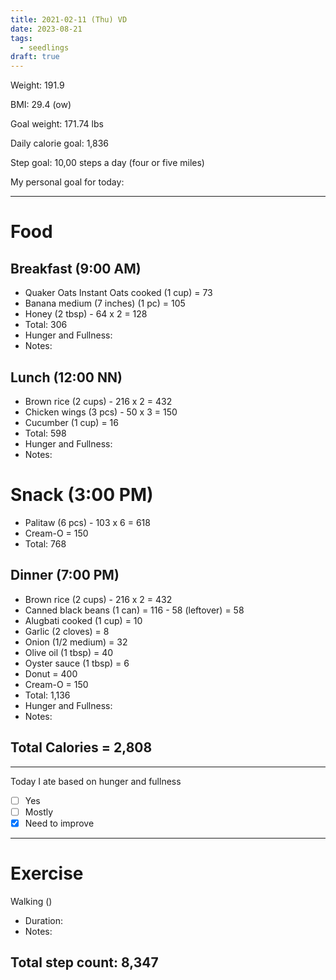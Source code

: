 ```yaml
---
title: 2021-02-11 (Thu) VD
date: 2023-08-21
tags:
  - seedlings
draft: true
---
```

Weight: 191.9

BMI: 29.4 (ow)

Goal weight: 171.74 lbs

Daily calorie goal: 1,836

Step goal: 10,00 steps a day (four or five miles)

My personal goal for today:

---

# Food

## Breakfast (9:00 AM)

- Quaker Oats Instant Oats cooked (1 cup) = 73
- Banana medium (7 inches) (1 pc) = 105
- Honey (2 tbsp) - 64 x 2 = 128
- Total: 306
- Hunger and Fullness:
- Notes:

## Lunch (12:00 NN)

- Brown rice (2 cups) - 216 x 2 = 432
- Chicken wings (3 pcs) - 50 x 3 = 150
- Cucumber (1 cup) = 16
- Total: 598
- Hunger and Fullness:
- Notes:

# Snack (3:00 PM)

- Palitaw (6 pcs) - 103 x 6 = 618
- Cream-O = 150
- Total: 768

## Dinner (7:00 PM)

- Brown rice (2 cups) - 216 x 2 = 432
- Canned black beans (1 can) = 116 - 58 (leftover) = 58
- Alugbati cooked (1 cup) = 10
- Garlic (2 cloves) = 8
- Onion (1/2 medium) = 32
- Olive oil (1 tbsp) = 40
- Oyster sauce (1 tbsp) = 6
- Donut = 400
- Cream-O = 150
- Total: 1,136
- Hunger and Fullness:
- Notes:

## Total Calories = 2,808

---

Today I ate based on hunger and fullness

- [ ] Yes
- [ ] Mostly
- [x] Need to improve

---

# Exercise

Walking ()

- Duration:
- Notes:

## Total step count: 8,347